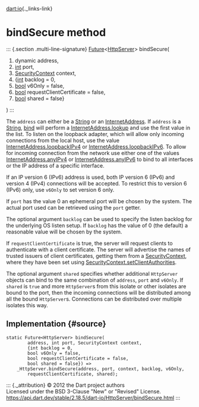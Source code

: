 [dart:io](../../dart-io/dart-io-library){._links-link}

bindSecure method
=================

::: {.section .multi-line-signature}
[Future](../../dart-async/future-class)\<[HttpServer](../httpserver-class)\>
bindSecure(

1.  dynamic address,
2.  [int](../../dart-core/int-class) port,
3.  [SecurityContext](../securitycontext-class) context,
4.  {[int](../../dart-core/int-class) backlog = 0,
5.  [bool](../../dart-core/bool-class) v6Only = false,
6.  [bool](../../dart-core/bool-class) requestClientCertificate = false,
7.  [bool](../../dart-core/bool-class) shared = false}

)
:::

The `address` can either be a [String](../../dart-core/string-class) or
an [InternetAddress](../internetaddress-class). If `address` is a
[String](../../dart-core/string-class), [bind](bind) will perform a
[InternetAddress.lookup](../internetaddress/lookup) and use the first
value in the list. To listen on the loopback adapter, which will allow
only incoming connections from the local host, use the value
[InternetAddress.loopbackIPv4](../internetaddress/loopbackipv4) or
[InternetAddress.loopbackIPv6](../internetaddress/loopbackipv6). To
allow for incoming connection from the network use either one of the
values [InternetAddress.anyIPv4](../internetaddress/anyipv4) or
[InternetAddress.anyIPv6](../internetaddress/anyipv6) to bind to all
interfaces or the IP address of a specific interface.

If an IP version 6 (IPv6) address is used, both IP version 6 (IPv6) and
version 4 (IPv4) connections will be accepted. To restrict this to
version 6 (IPv6) only, use `v6Only` to set version 6 only.

If `port` has the value 0 an ephemeral port will be chosen by the
system. The actual port used can be retrieved using the `port` getter.

The optional argument `backlog` can be used to specify the listen
backlog for the underlying OS listen setup. If `backlog` has the value
of 0 (the default) a reasonable value will be chosen by the system.

If `requestClientCertificate` is true, the server will request clients
to authenticate with a client certificate. The server will advertise the
names of trusted issuers of client certificates, getting them from a
[SecurityContext](../securitycontext-class), where they have been set
using
[SecurityContext.setClientAuthorities](../securitycontext/setclientauthorities).

The optional argument `shared` specifies whether additional `HttpServer`
objects can bind to the same combination of `address`, `port` and
`v6Only`. If `shared` is `true` and more `HttpServer`s from this isolate
or other isolates are bound to the port, then the incoming connections
will be distributed among all the bound `HttpServer`s. Connections can
be distributed over multiple isolates this way.

Implementation {#source}
--------------

``` {.language-dart data-language="dart"}
static Future<HttpServer> bindSecure(
        address, int port, SecurityContext context,
        {int backlog = 0,
        bool v6Only = false,
        bool requestClientCertificate = false,
        bool shared = false}) =>
    _HttpServer.bindSecure(address, port, context, backlog, v6Only,
        requestClientCertificate, shared);
```

::: {._attribution}
© 2012 the Dart project authors\
Licensed under the BSD 3-Clause \"New\" or \"Revised\" License.\
<https://api.dart.dev/stable/2.18.5/dart-io/HttpServer/bindSecure.html>
:::
